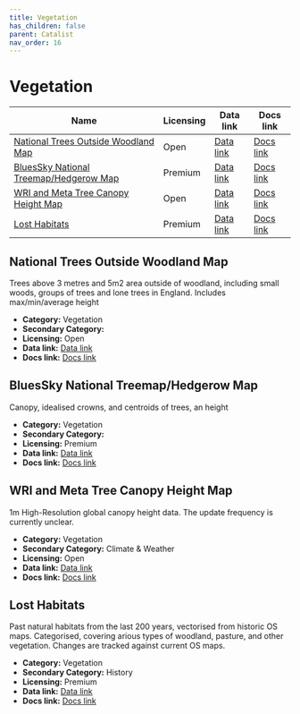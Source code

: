 ```yaml
---
title: Vegetation
has_children: false
parent: Catalist
nav_order: 16
---
```


# Vegetation

| Name                                                                              | Licensing | Data link                                                                                                 | Docs link                                                                                           |
| --------------------------------------------------------------------------------- | --------- | --------------------------------------------------------------------------------------------------------- | --------------------------------------------------------------------------------------------------- |
| [National Trees Outside Woodland Map](#national-trees-outside-woodland-map)       | Open      | [Data link](https://data-forestry.opendata.arcgis.com/documents/01667a77c65f4fd9aaf6a45279373a25/explore) | [Docs link](https://www.forestresearch.gov.uk/tools-and-resources/fthr/trees-outside-woodland-map/) |
| [BluesSky National Treemap/Hedgerow Map](#bluessky-national-treemap/hedgerow-map) | Premium   | [Data link](https://www.blueskymapshop.com/maps/ntm-v2?x=531566&y=180144&z=3&w=1000&h=1000&f=&p=[]&m=)    | [Docs link](https://bluesky-world.com/ntm/)                                                         |
| [WRI and Meta Tree Canopy Height Map](#wri-and-meta-tree-canopy-height-map)       | Open      | [Data link](https://registry.opendata.aws/dataforgood-fb-forests/)                                        | [Docs link](https://github.com/facebookresearch/HighResCanopyHeight)                                |
| [Lost Habitats](#lost-habitats)                                                   | Premium   | [Data link](https://www.archai.io/contact)                                                                | [Docs link](https://www.archai.io/historichabitats)                                                 |

## National Trees Outside Woodland Map

Trees above 3 metres and 5m2 area outside of woodland, including small woods, groups of trees and lone trees in England. Includes max/min/average height

- **Category:** Vegetation
- **Secondary Category:** 
- **Licensing:** Open
- **Data link:** [Data link](https://data-forestry.opendata.arcgis.com/documents/01667a77c65f4fd9aaf6a45279373a25/explore)
- **Docs link:** [Docs link](https://www.forestresearch.gov.uk/tools-and-resources/fthr/trees-outside-woodland-map/)



## BluesSky National Treemap/Hedgerow Map

Canopy, idealised crowns, and centroids of trees, an height

- **Category:** Vegetation
- **Secondary Category:** 
- **Licensing:** Premium
- **Data link:** [Data link](https://www.blueskymapshop.com/maps/ntm-v2?x=531566&y=180144&z=3&w=1000&h=1000&f=&p=[]&m=)
- **Docs link:** [Docs link](https://bluesky-world.com/ntm/)



## WRI and Meta Tree Canopy Height Map

1m High-Resolution global canopy height data. The update frequency is currently unclear.

- **Category:** Vegetation
- **Secondary Category:** Climate & Weather
- **Licensing:** Open
- **Data link:** [Data link](https://registry.opendata.aws/dataforgood-fb-forests/)
- **Docs link:** [Docs link](https://github.com/facebookresearch/HighResCanopyHeight)



## Lost Habitats

Past natural habitats from the last 200 years, vectorised from historic OS maps. Categorised, covering arious types of woodland, pasture, and other vegetation. Changes are tracked against current OS maps.

- **Category:** Vegetation
- **Secondary Category:** History
- **Licensing:** Premium
- **Data link:** [Data link](https://www.archai.io/contact)
- **Docs link:** [Docs link](https://www.archai.io/historichabitats)
